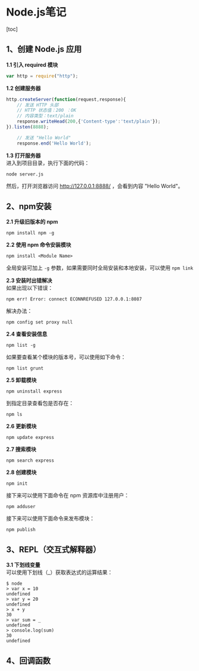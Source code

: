 # Node.js笔记
[toc]

## 1、创建 Node.js 应用
**1.1 引入 required 模块**
```javascript
var http = require("http");
```

**1.2 创建服务器**
```javascript
http.createServer(function(request,response){
	// 发送 HTTP 头部
	// HTTP 状态值：200 ：OK
	// 内容类型：text/plain
	response.writeHead(200,{'Content-type':'text/plain'});
}).listen(8888);

	// 发送 "Hello World"
	response.end('Hello World');
```

**1.3 打开服务器**  
进入到项目目录，执行下面的代码：  
```dos
node server.js
```
然后，打开浏览器访问 http://127.0.0.1:8888/ ，会看到内容 "Hello World"。

## 2、npm安装
**2.1 升级旧版本的 npm**
```dos
npm install npm -g
```

**2.2 使用 npm 命令安装模块**
```dos
npm install <Module Name>
```
全局安装可加上 `-g` 参数，如果需要同时全局安装和本地安装，可以使用 `npm link`  

**2.3 安装时出错解决**  
如果出现以下错误：  
```dos
npm err! Error: connect ECONNREFUSED 127.0.0.1:8087
```  
解决办法：
```dos
npm config set proxy null
```

**2.4 查看安装信息**
```dos
npm list -g
```
如果要查看某个模块的版本号，可以使用如下命令：
```dos
npm list grunt
```

**2.5 卸载模块**
```dos
npm uninstall express
```
到指定目录查看包是否存在：
```dos
npm ls
```

**2.6 更新模块**
```dos
npm update express
```

**2.7 搜索模块**
```dos
npm search express
```

**2.8 创建模块**
```dos
npm init
```
接下来可以使用下面命令在 npm 资源库中注册用户：
```dos
npm adduser
```
接下来可以使用下面命令来发布模块：
```dos
npm publish
```

## 3、REPL（交互式解释器）
**3.1 下划线变量**  
可以使用下划线（_）获取表达式的运算结果：
```
$ node
> var x = 10
undefined
> var y = 20
undefined
> x + y
30
> var sum = _
undefined
> console.log(sum)
30
undefined
```

## 4、回调函数